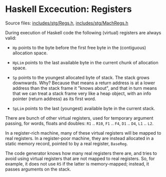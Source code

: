 # Haskell Excecution: Registers


Source files: [includes/stg/Regs.h](/ghc/ghc/tree/master/ghc/includes/stg/Regs.h), [includes/stg/MachRegs.h](/trac/ghc/browser/ghc/includes/stg/MachRegs.h)


During execution of Haskell code the following (virtual) registers are always valid:

- `Hp` points to the byte before the first free byte in the (contiguous) allocation space.

- `HpLim` points to the last available byte in the current chunk of allocation space.

- `Sp` points to the youngest allocated byte of stack.  The stack grows downwards.  Why?  Because that means a return address is at a lower address than the stack frame it "knows about", and that in turn means that we can treat a stack frame very like a heap object, with an info pointer (return address) as its first word.

- `SpLim` points to the last (youngest) available byte in the current stack.


There are bunch of other virtual registers, used for temporary argument passing, for words, floats and doubles: `R1` .. `R10`, `F1` .. `F4`, `D1` .. `D4`, `L1` .. `L2`.


In a register-rich machine, many of these virtual registers will be mapped to real registers.  In a register-poor machine, they are instead allocated in a static memory record, pointed to by a real register, `BaseReg`.


The code generator knows how many real registers there are, and tries to avoid using virtual registers that are not mapped to real registers.  So, for example, it does not use `R5` if the latter is memory-mapped; instead, it passes arguments on the stack.
